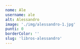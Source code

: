 ```yaml
---
nome: Ale
username: ale
alt: Alessandro
image: './img/alessandro-1.jpg'
punti: 0
borderColor: ''
slug: 'libros-alessandro'
---
```

